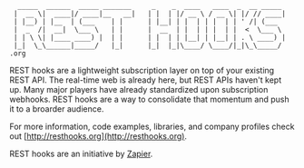 ```
  _____  ______  _____ _______     _    _  ____   ____  _  __ _____ 
 |  __ \|  ____|/ ____|__   __|   | |  | |/ __ \ / __ \| |/ // ____|
 | |__) | |__  | (___    | |      | |__| | |  | | |  | | ' /| (___  
 |  _  /|  __|  \___ \   | |      |  __  | |  | | |  | |  <  \___ \ 
 | | \ \| |____ ____) |  | |      | |  | | |__| | |__| | . \ ____) |
 |_|  \_\______|_____/   |_|      |_|  |_|\____/ \____/|_|\_\_____/   .org
```                                                               

REST hooks are a lightweight subscription layer on top of your existing REST API. The real-time web is already here, but REST APIs haven't kept up. Many major players have already standardized upon subscription webhooks. REST hooks are a way to consolidate that momentum and push it to a broarder audience.

For more information, code examples, libraries, and company profiles check out [http://resthooks.org](http://resthooks.org).

REST hooks are an initiative by [Zapier](https://zapier.com).